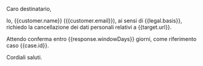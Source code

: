 Caro destinatario,

Io, {{customer.name}} ({{customer.email}}), ai sensi di {{legal.basis}}, richiedo la cancellazione dei dati personali relativi a {{target.url}}.

Attendo conferma entro {{response.windowDays}} giorni, come riferimento caso {{case.id}}.

Cordiali saluti.
